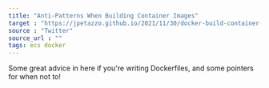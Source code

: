 ```yaml
---
title: "Anti-Patterns When Building Container Images"
target : "https://jpetazzo.github.io/2021/11/30/docker-build-container-images-antipatterns"
source : "Twitter"
source_url : ""
tags: ecs docker 
---
```


Some great advice in here if you're writing Dockerfiles, and some pointers for when not to!